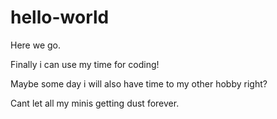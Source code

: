 # hello-world
Here we go.


Finally i can use my time for coding!


Maybe some day i will also have time to my other hobby right?

Cant let all my minis getting dust forever.



